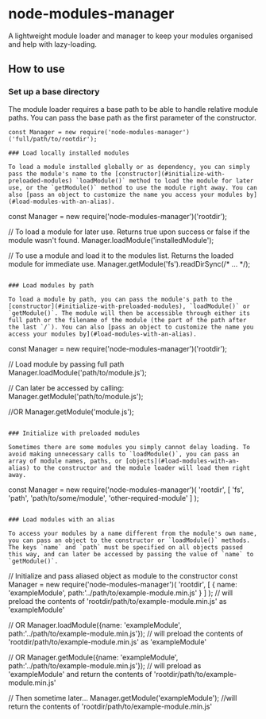 # node-modules-manager
A lightweight module loader and manager to keep your modules organised and help with lazy-loading.

## How to use

### Set up a base directory

The module loader requires a base path to be able to handle relative module paths. You can pass the base path as the first parameter of the constructor.

```
const Manager = new require('node-modules-manager')('full/path/to/rootdir');

### Load locally installed modules

To load a module installed globally or as dependency, you can simply pass the module's name to the [constructor](#initialize-with-preloaded-modules) `loadModule()` method to load the module for later use, or the `getModule()` method to use the module right away. You can also [pass an object to customize the name you access your modules by](#load-modules-with-an-alias).

```
const Manager = new require('node-modules-manager')('rootdir');

// To load a module for later use. Returns true upon success or false if the module wasn't found.
Manager.loadModule('installedModule');

// To use a module and load it to the modules list. Returns the loaded module for immediate use.
Manager.getModule('fs').readDirSync(/* ... */);
```

### Load modules by path

To load a module by path, you can pass the module's path to the [constructor](#initialize-with-preloaded-modules), `loadModule()` or `getModule()`. The module will then be accessible through either its full path or the filename of the module (the part of the path after the last `/`). You can also [pass an object to customize the name you access your modules by](#load-modules-with-an-alias).

```
const Manager = new require('node-modules-manager')('rootdir');

// Load module by passing full path
Manager.loadModule('path/to/module.js');

// Can later be accessed by calling:
Manager.getModule('path/to/module.js');

//OR
Manager.getModule('module.js');
```

### Initialize with preloaded modules

Sometimes there are some modules you simply cannot delay loading. To avoid making unnecessary calls to `loadModule()`, you can pass an array of module names, paths, or [objects](#load-modules-with-an-alias) to the constructor and the module loader will load them right away.

```
const Manager = new require('node-modules-manager')(
														'rootdir',
														[
															'fs', 
															'path', 
															'path/to/some/module', 
															'other-required-module'
														]
													);
```

### Load modules with an alias

To access your modules by a name different from the module's own name, you can pass an object to the constructor or `loadModule()` methods. The keys `name` and `path` must be specified on all objects passed this way, and can later be accessed by passing the value of `name` to `getModule()`.

```
// Initialize and pass aliased object as module to the constructor
const Manager = new require('node-modules-manager')(
														'rootdir',
														[
															{
																name: 'exampleModule', 
																path:'../path/to/example-module.min.js'
															}
														]
													); // will preload the contents of 'rootdir/path/to/example-module.min.js' as 'exampleModule'

// OR
Manager.loadModule({name: 'exampleModule', path:'../path/to/example-module.min.js'}); // will preload the contents of 'rootdir/path/to/example-module.min.js' as 'exampleModule'

// OR 
Manager.getModule({name: 'exampleModule', path:'../path/to/example-module.min.js'}); // will preload as 'exampleModule' and return the contents of 'rootdir/path/to/example-module.min.js'

// Then sometime later...
Manager.getModule('exampleModule'); //will return the contents of 'rootdir/path/to/example-module.min.js'
```

